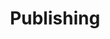 ---
layout: default.tmplt
title: Publishing
description:
summary:
keywords:
author:
email:
updated:
---